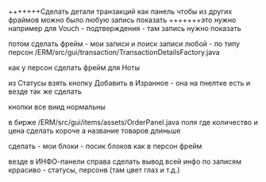 +++++++Сделать детали транзакций как панель чтобы из других фраймов можно было любую запись показать
+++++++это нужно например для Vouch - подтверждения - там запись нужно показать

потом сделать фрейм - мои записи и поиск записи любой - по типу персон
/ERM/src/gui/transaction/TransactionDetailsFactory.java

как у персон сделать фрейм для Ноты

из Статусы взять кнопку Добавить в Изранное - она на пнелтке есть и везде так же сделать

кнопки все виид нормальны


в бирже  /ERM/src/gui/items/assets/OrderPanel.java
поля где количество и цена сделать короче а название товаров длиньше

сделать - мои блоки - посик блоков как в персон фрейм

везде в ИНФО-панели справа сделать вывод всей инфо по записям кррасиво - статусы, персонв (там цвет глаз и т.д.)

